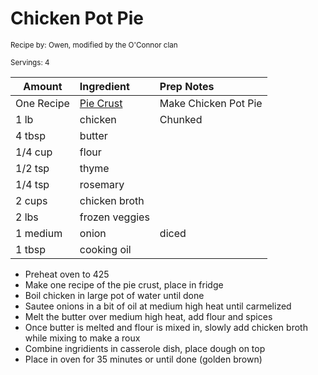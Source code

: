 # Chicken Pot Pie

<small>Recipe by: Owen, modified by the O'Connor clan</small>

<small>Servings: 4</small>

| Amount     | Ingredient                     | Prep Notes           |
| ---------- | :----------------------------- | :------------------- |
| One Recipe | [Pie Crust](savoryPieCrust.md) | Make Chicken Pot Pie |
| 1 lb       | chicken                        | Chunked              |
| 4 tbsp     | butter                         |                      |
| 1/4 cup    | flour                          |                      |
| 1/2 tsp    | thyme                          |                      |
| 1/4 tsp    | rosemary                       |                      |
| 2 cups     | chicken broth                  |                      |
| 2 lbs      | frozen veggies                 |                      |
| 1 medium   | onion                          | diced                |
| 1 tbsp     | cooking oil                    |                      |

- Preheat oven to 425
- Make one recipe of the pie crust, place in fridge
- Boil chicken in large pot of water until done
- Sautee onions in a bit of oil at medium high heat until carmelized
- Melt the butter over medium high heat, add flour and spices
- Once butter is melted and flour is mixed in, slowly add chicken broth while mixing to make a roux
- Combine ingridients in casserole dish, place dough on top
- Place in oven for 35 minutes or until done (golden brown)
